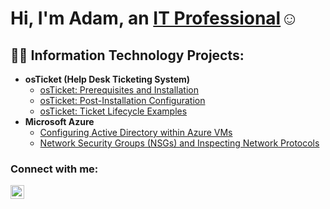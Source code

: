 <h1>Hi, I'm Adam, an <a href=>IT Professional</a>☺</h1>

<h2>👨‍💻 Information Technology Projects:</h2>

- <b>osTicket (Help Desk Ticketing System)</b>
  - [osTicket: Prerequisites and Installation](https://github.com/AdamAdas22/osticket-prereqs)
  - [osTicket: Post-Installation Configuration](https://github.com/AdamAdas22/post-install-config)
  - [osTicket: Ticket Lifecycle Examples](https://github.com/AdamAdas22/ticket-lifecycle)
- <b>Microsoft Azure</b>
  - [Configuring Active Directory within Azure VMs](https://github.com/joshmadakorcc/configure-ad)
  - [Network Security Groups (NSGs) and Inspecting Network Protocols](https://github.com/joshmadakorcc/azure-network-protocols)

<h3>Connect with me:</h3>

[<img align="left" alt="Josh | LinkedIn" width="22px" src="https://cdn.jsdelivr.net/npm/simple-icons@v3/icons/linkedin.svg" />][linkedin]


[linkedin]: [https://linkedin.com/in/Josh](https://www.linkedin.com/in/adam-adas-b9924533a/)
